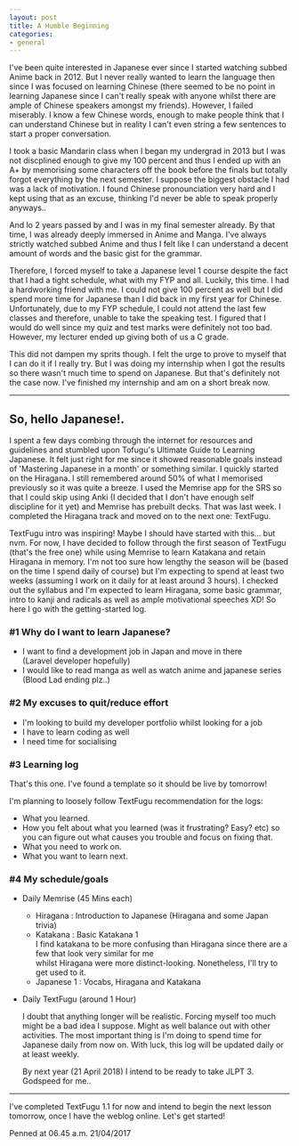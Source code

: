 ```yaml
---
layout: post
title: A Humble Beginning
categories:
- general
---
```


I've been quite interested in Japanese ever since I started watching subbed Anime back in 2012.
But I never really wanted to learn the language then since I was focused on learning Chinese 
(there seemed to be no point in learning Japanese since I can't really speak with anyone whilst 
there are ample of Chinese speakers amongst my friends). However, I failed miserably.
I know a few Chinese words, enough to make people think that I can understand Chinese but in reality 
I can't even string a few sentences to start a proper conversation. 

I took a basic Mandarin class when I began my undergrad in 2013 but I was not discplined enough to give my 100 percent 
and thus I ended up with an A+ by memorising some characters off the book before the finals but totally forgot everything by 
the next semester. I suppose the biggest obstacle I had was a lack of motivation. I found Chinese pronounciation
very hard and I kept using that as an excuse, thinking I'd never be able to speak properly anyways..

And lo 2 years passed by and I was in my final semester already. By that time, I was already deeply immersed in Anime and Manga. 
I've always strictly watched subbed Anime and thus I felt like I can understand a decent amount of words and the basic gist 
for the grammar. 

Therefore, I forced myself to take a Japanese level 1 course despite the fact that I had a tight schedule,
what with my FYP and all. Luckily, this time. I had a hardworking friend with me. I could not give 100 percent as well but
I did spend more time for Japanese than I did back in my first year for Chinese. Unfortunately, due to my FYP schedule, I could not
attend the last few classes and therefore, unable to take the speaking test. I figured that I would do well since my quiz and test 
marks were definitely not too bad. However, my lecturer ended up giving both of us a C grade. 

This did not dampen my sprits though. I felt the urge to prove to myself that I can do it if I really try. 
But I was doing my internship when I got the results so there wasn't much time to spend on Japanese. 
But that's definitely not the case now. I've finished my internship and am on a short break now.

---

## So, hello Japanese!.

I spent a few days combing through the internet for resources and guidelines and stumbled upon Tofugu's Ultimate
Guide to Learning Japanese. It felt just right for me since it showed reasonable goals instead of 'Mastering Japanese in a month' or
something similar. I quickly started on the Hiragana. I still remembered around 50% of what I memorised previously so it was quite a
breeze. I used the Memrise app for the SRS so that I could skip using Anki (I decided that I don't have enough self discipline for it
yet) and Memrise has prebuilt decks. That was last week. I completed the Hiragana track and moved on to the next one: TextFugu.

TextFugu intro was inspiring! Maybe I should have started with this... but nvm. For now, I have decided to follow through the first
season of TextFugu (that's the free one) while using Memrise to learn Katakana and retain Hiragana in memory. I'm not too sure how 
lengthy the season will be (based on the time I spend daily of course) but I'm expecting to spend at least two weeks (assuming I work
on it daily for at least around 3 hours). I checked out the syllabus and I'm expected to learn Hiragana, some basic grammar, intro 
to kanji and radicals as well as ample motivational speeches XD! So here I go with the getting-started log.

### &#35;1 Why do I want to learn Japanese?

- I want to find a development job in Japan and move in there   
  (Laravel developer hopefully)
- I would like to read manga as well as watch anime and japanese series  
  (Blood Lad ending plz..)

### &#35;2 My excuses to quit/reduce effort

- I'm looking to build my developer portfolio whilst looking for a job
- I have to learn coding as well
- I need time for socialising

### &#35;3 Learning log

That's this one. I've found a template so it should be live by tomorrow!

I'm planning to loosely follow TextFugu recommendation for the logs:

+ What you learned.
+ How you felt about what you learned (was it frustrating? Easy? etc) so you can figure out what 
  causes you trouble and focus on fixing that.
+ What you need to work on.
+ What you want to learn next.

### &#35;4 My schedule/goals

- Daily Memrise (45 Mins each)

    + Hiragana : Introduction to Japanese (Hiragana and some Japan trivia)  
    + Katakana : Basic Katakana 1  
        I find katakana to be more confusing than Hiragana since there are a few that look very similar for me  
	    whilst Hiragana were more distinct-looking. Nonetheless, I'll try to get used to it.  
    + Japanese 1 : Vocabs, Hiragana and Katakana

- Daily TextFugu (around 1 Hour)

   I doubt that anything longer will be realistic. Forcing myself too much might be a bad idea I suppose. Might as well balance out with
   other activities. The most important thing is I'm doing to spend time for Japanese daily from now on. With luck, this log will be 
   updated daily or at least weekly.
   
   By next year (21 April 2018) I intend to be ready to take JLPT 3.  
   Godspeed for me..

---

I've completed TextFugu 1.1 for now and intend to begin the next lesson tomorrow, once I have the weblog online. Let's get started!

Penned at 06.45 a.m. 21/04/2017